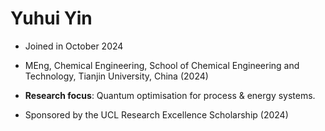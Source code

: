 # Yuhui Yin 

* Joined in October 2024

* MEng, Chemical Engineering, School of Chemical Engineering and Technology, Tianjin University, China (2024)

* **Research focus**: Quantum optimisation for process & energy systems. 

* Sponsored by the UCL Research Excellence Scholarship (2024)

